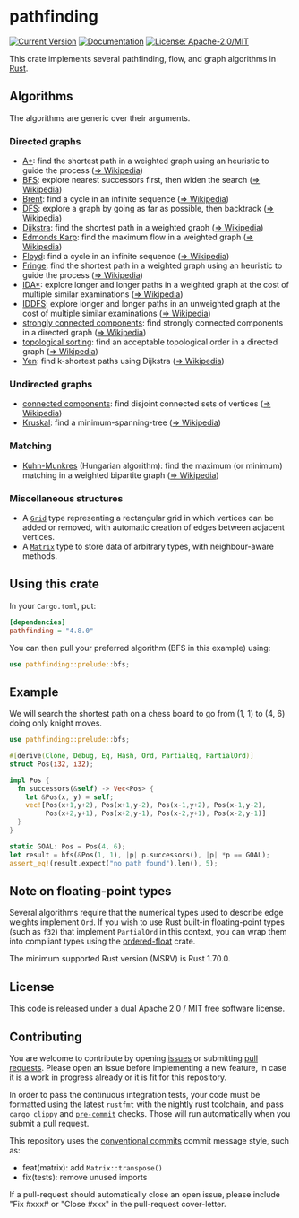 # pathfinding

[![Current Version](https://img.shields.io/crates/v/pathfinding.svg)](https://crates.io/crates/pathfinding)
[![Documentation](https://docs.rs/pathfinding/badge.svg)](https://docs.rs/pathfinding)
[![License: Apache-2.0/MIT](https://img.shields.io/crates/l/pathfinding.svg)](#license)

This crate implements several pathfinding, flow, and graph algorithms in [Rust][Rust].

## Algorithms

The algorithms are generic over their arguments.

### Directed graphs

- [A*](directed/astar/index.html): find the shortest path in a weighted graph using an heuristic to guide the process ([⇒ Wikipedia][A*])
- [BFS](directed/bfs): explore nearest successors first, then widen the search ([⇒ Wikipedia][BFS])
- [Brent](directed/cycle_detection/index.html): find a cycle in an infinite sequence ([⇒ Wikipedia][Brent])
- [DFS](directed/dfs/index.html): explore a graph by going as far as possible, then backtrack ([⇒ Wikipedia][DFS])
- [Dijkstra](directed/dijkstra/index.html): find the shortest path in a weighted graph ([⇒ Wikipedia][Dijkstra])
- [Edmonds Karp](directed/edmonds_karp/index.html): find the maximum flow in a weighted graph ([⇒ Wikipedia][Edmonds Karp])
- [Floyd](directed/cycle_detection/index.html): find a cycle in an infinite sequence ([⇒ Wikipedia][Floyd])
- [Fringe](directed/fringe/index.html): find the shortest path in a weighted graph using an heuristic to guide the process ([⇒ Wikipedia][Fringe])
- [IDA*](directed/idastar/index.html): explore longer and longer paths in a weighted graph at the cost of multiple similar examinations ([⇒ Wikipedia][IDA*])
- [IDDFS](directed/iddfs/index.html): explore longer and longer paths in an unweighted graph at the cost of multiple similar examinations ([⇒ Wikipedia][IDDFS])
- [strongly connected components](directed/strongly_connected_components/index.html): find strongly connected components in a directed graph ([⇒ Wikipedia][Strongly connected components])
- [topological sorting](directed/topological_sort/index.html): find an acceptable topological order in a directed graph ([⇒ Wikipedia][Topological sorting])
- [Yen](directed/yen/index.html): find k-shortest paths using Dijkstra ([⇒ Wikipedia][Yen])

### Undirected graphs

- [connected components](undirected/connected_components/index.html): find disjoint connected sets of vertices ([⇒ Wikipedia][Connected components])
- [Kruskal](undirected/kruskal/index.html): find a minimum-spanning-tree ([⇒ Wikipedia][Kruskal])

### Matching

- [Kuhn-Munkres](kuhn_munkres/index.html) (Hungarian algorithm): find the maximum (or minimum) matching in a weighted bipartite graph ([⇒ Wikipedia][Kuhn-Munkres])

### Miscellaneous structures

- A [`Grid`](grid/index.html) type representing a rectangular grid in which vertices can be added or removed, with automatic creation of edges between adjacent vertices.
- A [`Matrix`](matrix/index.html) type to store data of arbitrary types, with neighbour-aware methods.

## Using this crate

In your `Cargo.toml`, put:

``` ini
[dependencies]
pathfinding = "4.8.0"
```

You can then pull your preferred algorithm (BFS in this example) using:

``` rust
use pathfinding::prelude::bfs;
```

## Example

We will search the shortest path on a chess board to go from (1, 1) to (4, 6) doing only knight
moves.

``` rust
use pathfinding::prelude::bfs;

#[derive(Clone, Debug, Eq, Hash, Ord, PartialEq, PartialOrd)]
struct Pos(i32, i32);

impl Pos {
  fn successors(&self) -> Vec<Pos> {
    let &Pos(x, y) = self;
    vec![Pos(x+1,y+2), Pos(x+1,y-2), Pos(x-1,y+2), Pos(x-1,y-2),
         Pos(x+2,y+1), Pos(x+2,y-1), Pos(x-2,y+1), Pos(x-2,y-1)]
  }
}

static GOAL: Pos = Pos(4, 6);
let result = bfs(&Pos(1, 1), |p| p.successors(), |p| *p == GOAL);
assert_eq!(result.expect("no path found").len(), 5);
```

## Note on floating-point types

Several algorithms require that the numerical types used to describe
edge weights implement `Ord`. If you wish to use Rust built-in
floating-point types (such as `f32`) that implement `PartialOrd`
in this context, you can wrap them into compliant types using the
[ordered-float](https://crates.io/crates/ordered-float) crate.

The minimum supported Rust version (MSRV) is Rust 1.70.0.

## License

This code is released under a dual Apache 2.0 / MIT free software license.

## Contributing

You are welcome to contribute by opening [issues](https://github.com/evenfurther/pathfinding/issues)
or submitting [pull requests](https://github.com/evenfurther/pathfinding/pulls). Please open an issue
before implementing a new feature, in case it is a work in progress already or it is fit for this
repository.

In order to pass the continuous integration tests, your code must be formatted using the latest
`rustfmt` with the nightly rust toolchain, and pass `cargo clippy` and [`pre-commit`](https://pre-commit.com/) checks. Those will run automatically when you submit a pull request.

This repository uses the [conventional commits](https://www.conventionalcommits.org/en/v1.0.0/) commit message style, such as:

- feat(matrix): add `Matrix::transpose()`
- fix(tests): remove unused imports

If a pull-request should automatically close an open issue, please
include "Fix #xxx# or "Close #xxx" in the pull-request cover-letter.

[A*]: https://en.wikipedia.org/wiki/A*_search_algorithm
[BFS]: https://en.wikipedia.org/wiki/Breadth-first_search
[Brent]: https://en.wikipedia.org/wiki/Cycle_detection#Brent's_algorithm
[Connected components]: https://en.wikipedia.org/wiki/Connected_component_(graph_theory)
[DFS]: https://en.wikipedia.org/wiki/Depth-first_search
[Dijkstra]: https://en.wikipedia.org/wiki/Dijkstra's_algorithm
[Edmonds Karp]: https://en.wikipedia.org/wiki/Edmonds–Karp_algorithm
[Floyd]: https://en.wikipedia.org/wiki/Cycle_detection#Floyd's_tortoise_and_hare
[Fringe]: https://en.wikipedia.org/wiki/Fringe_search
[Kruskal]: https://en.wikipedia.org/wiki/Kruskal's_algorithm
[IDA*]: https://en.wikipedia.org/wiki/Iterative_deepening_A*
[IDDFS]: https://en.wikipedia.org/wiki/Iterative_deepening_depth-first_search
[Kuhn-Munkres]: https://en.wikipedia.org/wiki/Hungarian_algorithm
[Rust]: https://rust-lang.org/
[Strongly connected components]: https://en.wikipedia.org/wiki/Strongly_connected_component
[Topological sorting]: https://en.wikipedia.org/wiki/Topological_sorting
[Yen]: https://en.wikipedia.org/wiki/Yen's_algorithm
